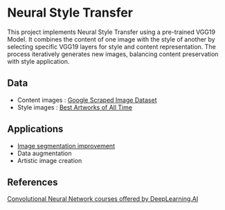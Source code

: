 # Neural Style Transfer

This project implements Neural Style Transfer using a pre-trained VGG19 Model. It combines the content of one image with the style of another by selecting specific VGG19 layers for style and content representation. 
The process iteratively generates new images, balancing content preservation with style application. 

## Data 

  - Content images : [Google Scraped Image Dataset](https://www.kaggle.com/datasets/duttadebadri/image-classification)
  - Style images : [Best Artworks of All Time](https://www.kaggle.com/datasets/ikarus777/best-artworks-of-all-time)

## Applications 

  - [Image segmentation improvement](https://arxiv.org/abs/1909.09716#:~:text=Recent%20years%2C%20deep%20neural%20networks,in%20medical%20image%20segmentation%20problem.&text=Specifically%2C%20neural%20style%20transfer%20algorithm,%2C%20contrast%2C%20texture%2C%20etc.)
  - Data augmentation
  - Artistic image creation

## References

[Convolutional Neural Network courses offered by DeepLearning.AI](https://www.coursera.org/learn/convolutional-neural-networks?specialization=deep-learning)

